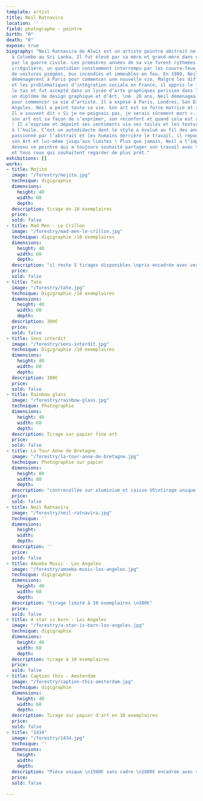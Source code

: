 ```yaml
---
template: artist
title: Neil Ratnavira
location: ''
field: photographe - peintre
birth: "0"
death: "0"
expose: true
biography: "Neil Ratnavira de Alwis est un artiste peintre abstrait né le 7 août 1978
  à Colombo au Sri Lanka. Il fut élevé par sa mère et grand-mère dans un pays meurtri
  par la guerre civile. Les premières années de sa vie furent rythmées par une scolarité
  irrégulière, un quotidien constamment interrompu par les couvre-feux, les explosions
  de voitures piégées, bus incendiés et immeubles en feu. En 1989, Neil et sa mère
  déménagèrent à Paris pour commencer une nouvelle vie. Malgré les difficultés économiques
  et les problématiques d’intégration sociale en France, il appris le français sur
  le tas et fut accepté dans un lycée d’arts graphiques parisien dans lequel il obtenu
  un diplôme de design graphique et d’Art. \nA  20 ans, Neil déménagea en Californie
  pour commencer sa vie d’artiste. Il a exposé à Paris, Londres, San Diego et Los
  Angeles. Neil a peint toute sa vie. Son art est sa force motrice et sa raison d’être.
  Il a souvent dit « Si je ne peignais pas, je serais sûrement mort ». Pour Neil,
  son art est sa façon de s’exprimer, son réconfort et quand cela est requis son arme
  ! Il s’exprime et dépeint ses sentiments via ses toiles et les textures de sa peinture
  à l’huile. C’est un autodidacte dont le style a évolué au fil des années. Il est
  passionné par l’abstrait et les humains derrière le travail, il repousse sans arrêt
  son Art et lui-même jusqu’aux limites ! Plus que jamais, Neil a l’impression, d’être
  devenu ce peintre qui a toujours souhaité partager son travail avec tout le monde
  et tous ceux qui souhaitent regarder de plus prêt."
exhibitions: []
works:
- title: Mojito
  image: "/forestry/mojito.jpg"
  technique: digigraphie
  dimensions:
    height: 40
    width: 60
    depth: 
  description: tirage en 10 exemplaires
  price: 
  sold: false
- title: Mad Men - Le Crillon
  image: "/forestry/mad-men-le-crillon.jpg"
  technique: digigraphie /10 exemplaires
  dimensions:
    height: 40
    width: 60
    depth: 
  description: "il reste 3 tirages disponibles \nprix encadrée avec verre musée 480€"
  price: 
  sold: false
- title: Tate
  image: "/forestry/tate.jpg"
  technique: Digigraphie /10 exemplaires
  dimensions:
    height: 40
    width: 60
    depth: 
  description: 300€
  price: 
  sold: false
- title: Sens interdit
  image: "/forestry/sens-interdit.jpg"
  technique: Digigraphie /10 exemplaires
  dimensions:
    height: 40
    width: 60
    depth: 
  description: 300€
  price: 
  sold: false
- title: Rainbow glass
  image: "/forestry/rainbow-glass.jpg"
  technique: Photographie
  dimensions:
    height: 40
    width: 60
    depth: 
  description: Tirage sur papier fine art
  price: 
  sold: false
- title: La Tour Anne de Bretagne
  image: "/forestry/la-tour-anne-de-bretagne.jpg"
  technique: Photographie sur papier
  dimensions:
    height: 80
    width: 80
    depth: 
  description: "contrecollée sur aluminium et caisse US\ntirage unique \nvendu"
  price: 
  sold: false
- title: Neil Ratnavira
  image: "/forestry/neil-ratnavira.jpg"
  technique: ''
  dimensions:
    height: 
    width: 
    depth: 
  description: ''
  price: 
  sold: false
- title: Amoeba Music - Los Angeles
  image: "/forestry/amoeba-music-los-angeles.jpg"
  technique: digigraphie
  dimensions:
    height: 40
    width: 60
    depth: 
  description: "tirage limité à 10 exemplaires \n300€"
  price: 
  sold: false
- title: A star is born - Los Angeles
  image: "/forestry/a-star-is-born-los-angeles.jpg"
  technique: digigraphie
  dimensions:
    height: 40
    width: 60
    depth: 
  description: tirage à 10 exemplaires
  price: 
  sold: false
- title: Caption this - Amsterdam
  image: "/forestry/caption-this-amsterdam.jpg"
  technique: digigraphie
  dimensions:
    height: 40
    width: 60
    depth: 
  description: Tirage sur papier d'art en 10 exemplaires
  price: 
  sold: false
- title: "1434"
  image: "/forestry/1434.jpg"
  technique: ''
  dimensions:
    height: 
    width: 
    depth: 
  description: "Pièce unique \n1500€ sans cadre \n1800€ encadrée avec verre anti-reflet"
  price: 
  sold: false

---
```

